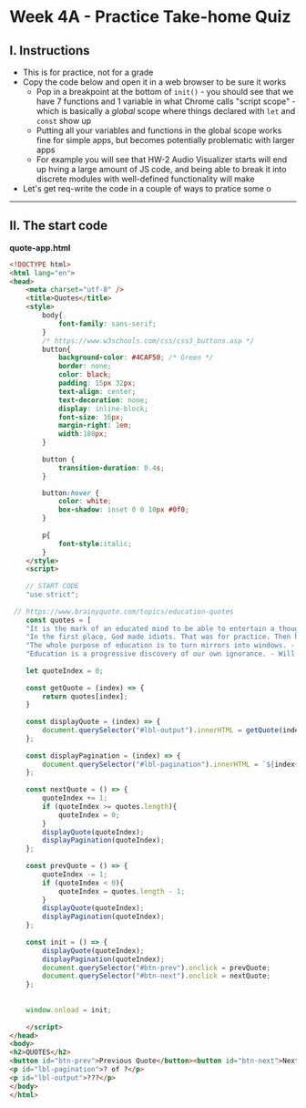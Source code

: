 # Week 4A - Practice Take-home Quiz


## I. Instructions
- This is for practice, not for a grade
- Copy the code below and open it in a web browser to be sure it works
  - Pop in a breakpoint at the bottom of `init()` - you should see that we have 7 functions and 1 variable in what Chrome calls "script scope" - which is basically a *global* scope where things declared with `let` and `const` show up
  - Putting all your variables and functions in the global scope works fine for simple apps, but becomes potentially problematic with larger apps
  - For example you will see that HW-2 Audio Visualizer starts will end up hving a large amount of JS code, and being able to break it into discrete modules with well-defined functionality will make 
- Let's get req-write the code in a couple of ways to pratice some o 

---

## II. The start code

**quote-app.html**

```html
<!DOCTYPE html>
<html lang="en">
<head>
	<meta charset="utf-8" />
	<title>Quotes</title>
	<style>
		body{
			font-family: sans-serif;
		}
		/* https://www.w3schools.com/css/css3_buttons.asp */
		button{
			background-color: #4CAF50; /* Green */
			border: none;
			color: black;
			padding: 15px 32px;
			text-align: center;
			text-decoration: none;
			display: inline-block;
			font-size: 16px;
			margin-right: 1em;
			width:180px;
		}
		
		button {
			transition-duration: 0.4s;
		}

		button:hover {
			color: white;
			box-shadow: inset 0 0 10px #0f0;
		}
		
		p{
			font-style:italic;
		}
	</style>
	<script>
	
	// START CODE
	"use strict";
	
 // https://www.brainyquote.com/topics/education-quotes
	const quotes = [
	"It is the mark of an educated mind to be able to entertain a thought without accepting it. - Aristotle",
	"In the first place, God made idiots. That was for practice. Then he made school boards. - Mark Twain",
	"The whole purpose of education is to turn mirrors into windows. - Sydney J. Harris",
	"Education is a progressive discovery of our own ignorance. - Will Durant"];
	
	let quoteIndex = 0;
	
	const getQuote = (index) => {
		return quotes[index];
	}
	
	const displayQuote = (index) => {
		document.querySelector("#lbl-output").innerHTML = getQuote(index);
	};
	
	const displayPagination = (index) => {
		document.querySelector("#lbl-pagination").innerHTML = `${index+1} of ${quotes.length}`;
	};
	
	const nextQuote = () => {
		quoteIndex += 1;
		if (quoteIndex >= quotes.length){
			quoteIndex = 0;
		}
		displayQuote(quoteIndex);
		displayPagination(quoteIndex);
	};
	
	const prevQuote = () => {
		quoteIndex -= 1;
		if (quoteIndex < 0){
			quoteIndex = quotes.length - 1;
		}
		displayQuote(quoteIndex);
		displayPagination(quoteIndex);
	};
	
	const init = () => {
		displayQuote(quoteIndex);
		displayPagination(quoteIndex);
		document.querySelector("#btn-prev").onclick = prevQuote;
		document.querySelector("#btn-next").onclick = nextQuote;
	};
	
	
	window.onload = init;
	
	</script>
</head>
<body>
<h2>QUOTES</h2>
<button id="btn-prev">Previous Quote</button><button id="btn-next">Next Quote</button>
<p id="lbl-pagination">? of ?</p>
<p id="lbl-output">???</p>
</body>
</html>
```
